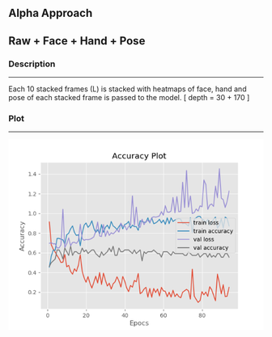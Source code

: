 
##  Alpha Approach

## Raw + Face + Hand + Pose


###  Description 

------

Each 10 stacked frames (L) is stacked with heatmaps of face, hand and pose of each stacked frame is passed to the model. [ depth = 30 + 170 ]


### Plot

------

<img src="_misc/raw-face-hand-pose.png" >

